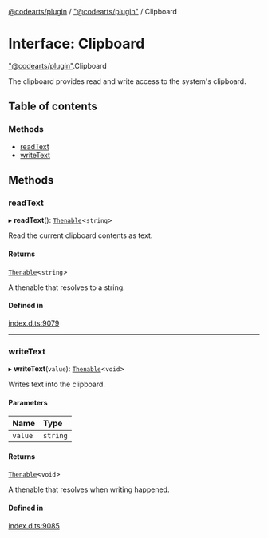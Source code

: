 [@codearts/plugin](../README.md) / ["@codearts/plugin"](../modules/_codearts_plugin_.md) / Clipboard

# Interface: Clipboard

["@codearts/plugin"](../modules/_codearts_plugin_.md).Clipboard

The clipboard provides read and write access to the system's clipboard.

## Table of contents

### Methods

- [readText](codearts_plugin_.Clipboard.md#readtext)
- [writeText](codearts_plugin_.Clipboard.md#writetext)

## Methods

### readText

▸ **readText**(): [`Thenable`](Thenable.md)<`string`\>

Read the current clipboard contents as text.

#### Returns

[`Thenable`](Thenable.md)<`string`\>

A thenable that resolves to a string.

#### Defined in

[index.d.ts:9079](https://github.com/shuyaqian/cloudide-plugin-api/blob/5b69219/index.d.ts#L9079)

___

### writeText

▸ **writeText**(`value`): [`Thenable`](Thenable.md)<`void`\>

Writes text into the clipboard.

#### Parameters

| Name | Type |
| :------ | :------ |
| `value` | `string` |

#### Returns

[`Thenable`](Thenable.md)<`void`\>

A thenable that resolves when writing happened.

#### Defined in

[index.d.ts:9085](https://github.com/shuyaqian/cloudide-plugin-api/blob/5b69219/index.d.ts#L9085)
